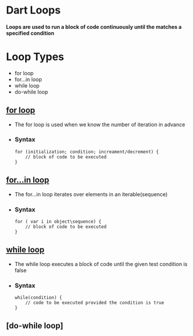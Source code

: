 # Dart Loops
#### Loops are used to run a block of code continuously until the matches a specified condition ####

# Loop Types
* for loop
* for...in loop
* while loop
* do-while loop

## [for loop](https://github.com/kadelcode/dart_codes/blob/main/Loops/for_loop.dart)
- The for loop is used when we know the number of iteration in advance
- ### Syntax
	```
	for (initialization; condition; increament/decrement) {
		// block of code to be executed
	}
	```

## [for...in loop](https://github.com/kadelcode/dart_codes/blob/main/Loops/for_in_loop.dart)
- The for...in loop iterates over elements in an iterable(sequence)
- ### Syntax
	```
	for ( var i in object\sequence) {
		// block of code to be executed
	}
	```

## [while loop](https://github.com/kadelcode/dart_codes/blob/main/Loops/while_loop.dart)
- The while loop executes a block of code until the given test condition is false
- ### Syntax
	```
	while(condition) {
		// code to be executed provided the condition is true
	}
	```
## [do-while loop]
